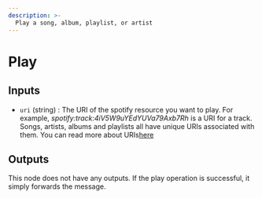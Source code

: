 ```yaml
---
description: >-
  Play a song, album, playlist, or artist
---
```

# Play
## Inputs
* `uri` (string) :  The URI of the spotify resource you want to play. For example, _spotify:track:4iV5W9uYEdYUVa79Axb7Rh_ is a URI for a track. Songs, artists, albums and playlists all have unique URIs associated with them. You can read more about URIs[here](https://community.spotify.com/t5/FAQs/What-s-a-Spotify-URI/ta-p/919201) 

## Outputs
 This node does not have any outputs. If the play operation is successful, it simply forwards the message.